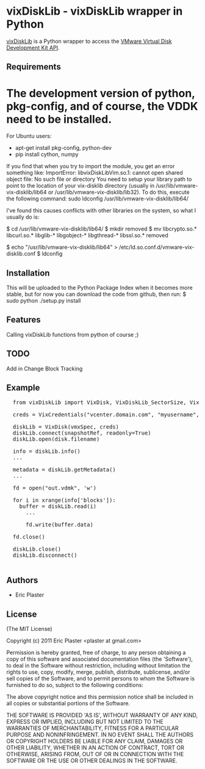 
# vixDiskLib - vixDiskLib wrapper in Python

  [vixDiskLib](http://xuru.github.com/vixDiskLib) is a Python wrapper to access the [VMware Virtual Disk Development Kit API](http://communities.vmware.com/community/developer/forums/vddk).

## Requirements
  # The development version of python, pkg-config, and of course, the VDDK need to be installed.
  
  For Ubuntu users:
  * apt-get install pkg-config, python-dev
  * pip install cython, numpy
  
  If you find that when you try to import the module, you get an error something like:
  ImportError: libvixDiskLibVim.so.1: cannot open shared object file: No such file or directory
  You need to setup your library path to point to the location of your vix-disklib directory (usually in /usr/lib/vmware-vix-disklib/lib64 or /usr/lib/vmware-vix-disklib/lib32).  To do this, execute the following command:
  sudo ldconfig /usr/lib/vmware-vix-disklib/lib64/
  
  I've found this causes conflicts with other libraries on the system, so what I usually do is:
  
  $ cd /usr/lib/vmware-vix-disklib/lib64/
  $ mkdir removed
  $ mv libcrypto.so.* libcurl.so.* libglib-* libgobject-* libgthread-* libssl.so.* removed
  
  $ echo "/usr/lib/vmware-vix-disklib/lib64" > /etc/ld.so.conf.d/vmware-vix-disklib.conf
  $ ldconfig
  
## Installation
  This will be uploaded to the Python Package Index when it becomes more stable, but for now you can download the code from github, then run:
  $ sudo python ./setup.py install
  
## Features
  Calling vixDiskLib functions from python of course ;)

## TODO
  Add in Change Block Tracking
    
## Example
  <pre>
  from vixDiskLib import VixDisk, VixDiskLib_SectorSize, VixDiskOpenFlags, VixCredentials
    
  creds = VixCredentials("vcenter.domain.com", "myusername", "mysecretpassword")
    
  diskLib = VixDisk(vmxSpec, creds)
  diskLib.connect(snapshotRef, readonly=True)
  diskLib.open(disk.filename)

  info = diskLib.info()
  ...
    
  metadata = diskLib.getMetadata()
  ...
    
  fd = open("out.vdmk", 'w')
    
  for i in xrange(info['blocks']):
    buffer = diskLib.read(i)
      ...
        
      fd.write(buffer.data)
    
  fd.close()
    
  diskLib.close()
  diskLib.disconnect()
  </pre>

## Authors

  * Eric Plaster


## License 

(The MIT License)

Copyright (c) 2011 Eric Plaster &lt;plaster at gmail.com&gt;

Permission is hereby granted, free of charge, to any person obtaining
a copy of this software and associated documentation files (the
'Software'), to deal in the Software without restriction, including
without limitation the rights to use, copy, modify, merge, publish,
distribute, sublicense, and/or sell copies of the Software, and to
permit persons to whom the Software is furnished to do so, subject to
the following conditions:

The above copyright notice and this permission notice shall be
included in all copies or substantial portions of the Software.

THE SOFTWARE IS PROVIDED 'AS IS', WITHOUT WARRANTY OF ANY KIND,
EXPRESS OR IMPLIED, INCLUDING BUT NOT LIMITED TO THE WARRANTIES OF
MERCHANTABILITY, FITNESS FOR A PARTICULAR PURPOSE AND NONINFRINGEMENT.
IN NO EVENT SHALL THE AUTHORS OR COPYRIGHT HOLDERS BE LIABLE FOR ANY
CLAIM, DAMAGES OR OTHER LIABILITY, WHETHER IN AN ACTION OF CONTRACT,
TORT OR OTHERWISE, ARISING FROM, OUT OF OR IN CONNECTION WITH THE
SOFTWARE OR THE USE OR OTHER DEALINGS IN THE SOFTWARE.